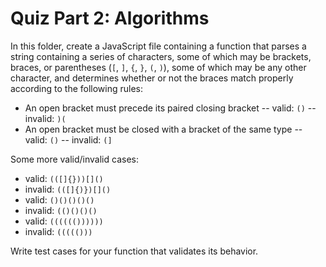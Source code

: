 # Quiz Part 2: Algorithms

In this folder, create a JavaScript file containing a function that parses a string containing a series of characters, some of which may be brackets, braces, or parentheses (`[`, `]`, `{`, `}`, `(`, `)`), some of which may be any other character, and determines whether or not the braces match properly according to the following rules:

- An open bracket must precede its paired closing bracket
-- valid: `()`
-- invalid: `)(`
- An open bracket must be closed with a bracket of the same type
-- valid: `()`
-- invalid: `(]`

Some more valid/invalid cases:

- valid: `(([]{}))[]()`
- invalid: `(([]{)})[]()`
- valid: `()()()()()`
- invalid: `(()()()()`
- valid: `(((((())))))`
- invalid: `((((()))`

Write test cases for your function that validates its behavior.